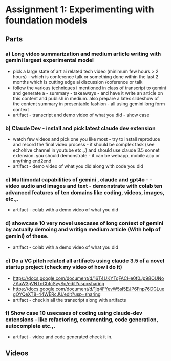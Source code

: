 # Assignment 1: Experimenting with foundation models

## Parts
### a) Long video summarization and medium article writing with gemini largest experimental model
- pick a large state of art ai related tech  video (minimum few hours  > 2 hours) - which is conference talk or something done within the last 2 months which is cutting edge ai discussion /coference or talk
- follow the various techniques i mentioned in class of transcript to gemini and generate a - summary - takeaways - and have it write an article on this content and publish in medium. also prepare a latex slideshow of the content summary in presentable fashion - all using gemini long form context
- artifact - transcript and demo video of what you did - show case

### b) Claude Dev - install and pick latest claude dev extension 
- watch few videos and pick one you like most - try to install reproduce and record the final video process - it should be complex task (see echohive channel in youtube etc.,.) and should use claude 3.5 sonnet extension. you should demonstrate - it can be webapp, mobile app or anything end2end
- artifact - demo video of what you did along with code you did 

### c) Multimodal capabilities of gemini , claude and gpt4o - - video audio and images and text - demonstrate with colab ten advanced features of ten domains like coding, videos, images, etc.,. 
- artifact - colab with a demo video of what you did 

### d) showcase 10 very novel usecases of long context of gemini by actually demoing and writign medium article (With help of gemini) of these.
- artifact - colab with a demo video of what you did 

### e) Do a VC pitch related all artifacts using claude 3.5  of a novel startup project (check my video of how i do it)
- https://docs.google.com/document/d/16T4UKYTgFACHe0f0Jp98OUNoZAaW3pVNTnCbfcSyySo/edit?usp=sharing 
- https://docs.google.com/document/d/1jq4FYevW5sI5EJP6Fnp76DGLuegOYQeXT8-44WERcJU/edit?usp=sharing
- artifact - checkin all the transcript along with artifacts

### f) Show case 10 usecases of coding using claude-dev extensions - like refactoring, commenting, code generation, autocomplete etc.,. 
- artifact - video and code generated check it in.

## Videos
